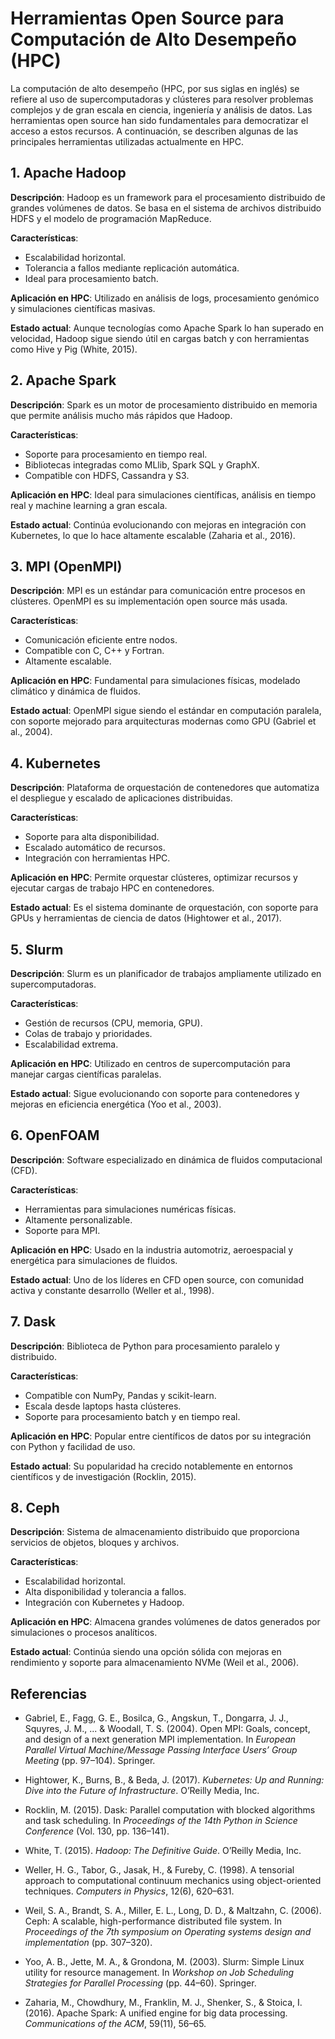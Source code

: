 # Herramientas Open Source para Computación de Alto Desempeño (HPC)

La computación de alto desempeño (HPC, por sus siglas en inglés) se refiere al uso de supercomputadoras y clústeres para resolver problemas complejos y de gran escala en ciencia, ingeniería y análisis de datos. Las herramientas open source han sido fundamentales para democratizar el acceso a estos recursos. A continuación, se describen algunas de las principales herramientas utilizadas actualmente en HPC.

## 1. Apache Hadoop

**Descripción**: Hadoop es un framework para el procesamiento distribuido de grandes volúmenes de datos. Se basa en el sistema de archivos distribuido HDFS y el modelo de programación MapReduce.

**Características**:

- Escalabilidad horizontal.
- Tolerancia a fallos mediante replicación automática.
- Ideal para procesamiento batch.

**Aplicación en HPC**: Utilizado en análisis de logs, procesamiento genómico y simulaciones científicas masivas.

**Estado actual**: Aunque tecnologías como Apache Spark lo han superado en velocidad, Hadoop sigue siendo útil en cargas batch y con herramientas como Hive y Pig (White, 2015).

## 2. Apache Spark

**Descripción**: Spark es un motor de procesamiento distribuido en memoria que permite análisis mucho más rápidos que Hadoop.

**Características**:

- Soporte para procesamiento en tiempo real.
- Bibliotecas integradas como MLlib, Spark SQL y GraphX.
- Compatible con HDFS, Cassandra y S3.

**Aplicación en HPC**: Ideal para simulaciones científicas, análisis en tiempo real y machine learning a gran escala.

**Estado actual**: Continúa evolucionando con mejoras en integración con Kubernetes, lo que lo hace altamente escalable (Zaharia et al., 2016).

## 3. MPI (OpenMPI)

**Descripción**: MPI es un estándar para comunicación entre procesos en clústeres. OpenMPI es su implementación open source más usada.

**Características**:

- Comunicación eficiente entre nodos.
- Compatible con C, C++ y Fortran.
- Altamente escalable.

**Aplicación en HPC**: Fundamental para simulaciones físicas, modelado climático y dinámica de fluidos.

**Estado actual**: OpenMPI sigue siendo el estándar en computación paralela, con soporte mejorado para arquitecturas modernas como GPU (Gabriel et al., 2004).

## 4. Kubernetes

**Descripción**: Plataforma de orquestación de contenedores que automatiza el despliegue y escalado de aplicaciones distribuidas.

**Características**:

- Soporte para alta disponibilidad.
- Escalado automático de recursos.
- Integración con herramientas HPC.

**Aplicación en HPC**: Permite orquestar clústeres, optimizar recursos y ejecutar cargas de trabajo HPC en contenedores.

**Estado actual**: Es el sistema dominante de orquestación, con soporte para GPUs y herramientas de ciencia de datos (Hightower et al., 2017).

## 5. Slurm

**Descripción**: Slurm es un planificador de trabajos ampliamente utilizado en supercomputadoras.

**Características**:

- Gestión de recursos (CPU, memoria, GPU).
- Colas de trabajo y prioridades.
- Escalabilidad extrema.

**Aplicación en HPC**: Utilizado en centros de supercomputación para manejar cargas científicas paralelas.

**Estado actual**: Sigue evolucionando con soporte para contenedores y mejoras en eficiencia energética (Yoo et al., 2003).

## 6. OpenFOAM

**Descripción**: Software especializado en dinámica de fluidos computacional (CFD).

**Características**:

- Herramientas para simulaciones numéricas físicas.
- Altamente personalizable.
- Soporte para MPI.

**Aplicación en HPC**: Usado en la industria automotriz, aeroespacial y energética para simulaciones de fluidos.

**Estado actual**: Uno de los líderes en CFD open source, con comunidad activa y constante desarrollo (Weller et al., 1998).

## 7. Dask

**Descripción**: Biblioteca de Python para procesamiento paralelo y distribuido.

**Características**:

- Compatible con NumPy, Pandas y scikit-learn.
- Escala desde laptops hasta clústeres.
- Soporte para procesamiento batch y en tiempo real.

**Aplicación en HPC**: Popular entre científicos de datos por su integración con Python y facilidad de uso.

**Estado actual**: Su popularidad ha crecido notablemente en entornos científicos y de investigación (Rocklin, 2015).

## 8. Ceph

**Descripción**: Sistema de almacenamiento distribuido que proporciona servicios de objetos, bloques y archivos.

**Características**:

- Escalabilidad horizontal.
- Alta disponibilidad y tolerancia a fallos.
- Integración con Kubernetes y Hadoop.

**Aplicación en HPC**: Almacena grandes volúmenes de datos generados por simulaciones o procesos analíticos.

**Estado actual**: Continúa siendo una opción sólida con mejoras en rendimiento y soporte para almacenamiento NVMe (Weil et al., 2006).

## Referencias 

- Gabriel, E., Fagg, G. E., Bosilca, G., Angskun, T., Dongarra, J. J., Squyres, J. M., ... & Woodall, T. S. (2004). Open MPI: Goals, concept, and design of a next generation MPI implementation. In *European Parallel Virtual Machine/Message Passing Interface Users’ Group Meeting* (pp. 97–104). Springer.

- Hightower, K., Burns, B., & Beda, J. (2017). *Kubernetes: Up and Running: Dive into the Future of Infrastructure*. O’Reilly Media, Inc.

- Rocklin, M. (2015). Dask: Parallel computation with blocked algorithms and task scheduling. In *Proceedings of the 14th Python in Science Conference* (Vol. 130, pp. 136–141).

- White, T. (2015). *Hadoop: The Definitive Guide*. O’Reilly Media, Inc.

- Weller, H. G., Tabor, G., Jasak, H., & Fureby, C. (1998). A tensorial approach to computational continuum mechanics using object-oriented techniques. *Computers in Physics*, 12(6), 620–631.

- Weil, S. A., Brandt, S. A., Miller, E. L., Long, D. D., & Maltzahn, C. (2006). Ceph: A scalable, high-performance distributed file system. In *Proceedings of the 7th symposium on Operating systems design and implementation* (pp. 307–320).

- Yoo, A. B., Jette, M. A., & Grondona, M. (2003). Slurm: Simple Linux utility for resource management. In *Workshop on Job Scheduling Strategies for Parallel Processing* (pp. 44–60). Springer.

- Zaharia, M., Chowdhury, M., Franklin, M. J., Shenker, S., & Stoica, I. (2016). Apache Spark: A unified engine for big data processing. *Communications of the ACM*, 59(11), 56–65.
